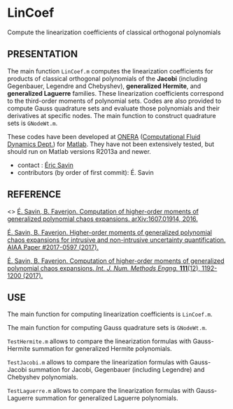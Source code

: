 # LinCoef
Compute the linearization coefficients of classical orthogonal polynomials

## PRESENTATION

The main function `LinCoef.m` computes the linearization coefficients for products of classical orthogonal polynomials
of the __Jacobi__ (including Gegenbauer, Legendre and Chebyshev), __generalized Hermite__, and __generalized Laguerre__ families.
These linearization coefficients correspond to the third-order moments of polynomial sets.
Codes are also provided to compute Gauss quadrature sets and evaluate those polynomials and their derivatives at specific
nodes. The main function to construct quadrature sets is `GNodeWt.m`.

These codes have been developed at [ONERA](http://www.onera.fr) ([Computational Fluid Dynamics Dept.](https://www.onera.fr/en/daaa)) for [Matlab](http://www.mathworks.com/products/matlab/). They have not been extensively tested, but should run on Matlab 
versions R2013a and newer.

* contact : [Éric Savin](mailto:eric.savin@onera.fr)
* contributors (by order of first commit): É. Savin

## REFERENCE

<> [É. Savin, B. Faverjon. Computation of higher-order moments of generalized polynomial chaos expansions. arXiv:1607.01914, 2016.](https://arxiv.org/abs/1607.01914)

[É. Savin, B. Faverjon. Higher-order moments of generalized polynomial chaos expansions for intrusive and non-intrusive uncertainty quantification. AIAA Paper \#2017-0597 (2017).](https://doi.org/10.2514/6.2017-0597)

[É. Savin, B. Faverjon. Computation of higher-order moments of generalized polynomial chaos expansions. *Int. J. Num. Methods Engng.* __111__(12), 1192-1200 (2017).](https://doi.org/10.1002/nme.5505)

## USE

The main function for computing linearization coefficients is `LinCoef.m`.

The main function for computing Gauss quadrature sets is `GNodeWt.m`.

`TestHermite.m` allows to compare the linearization formulas with Gauss-Hermite summation for generalized Hermite polynomials.

`TestJacobi.m` allows to compare the linearization formulas with Gauss-Jacobi summation for Jacobi, Gegenbauer (including
Legendre) and Chebyshev polynomials.

`TestLaguerre.m` allows to compare the linearization formulas with Gauss-Laguerre summation for generalized Laguerre
polynomials.
